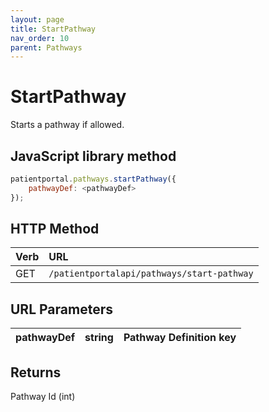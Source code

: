 ```yaml
---
layout: page
title: StartPathway
nav_order: 10
parent: Pathways
---
```


# StartPathway

Starts a pathway if allowed.

## JavaScript library method

```javascript
patientportal.pathways.startPathway({
    pathwayDef: <pathwayDef>
});
```

## HTTP Method

| Verb | URL                                               |
|:-----|:--------------------------------------------------|
| GET | `/patientportalapi/pathways/start-pathway` |

## URL Parameters

| pathwayDef | string | Pathway Definition key |
| --- | --- | --- |

## Returns

Pathway Id (int)
